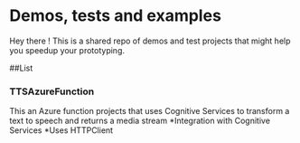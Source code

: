 # Demos, tests and examples
Hey there ! This is a shared repo of demos and test projects that might help you speedup your prototyping.

##List

### TTSAzureFunction
This an Azure function projects that uses Cognitive Services to transform a text to speech and returns a media stream
*Integration with Cognitive Services
*Uses HTTPClient
